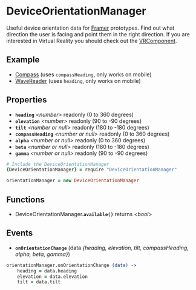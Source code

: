 # DeviceOrientationManager

Useful device orientation data for [Framer](http://framerjs.com) prototypes. Find out what direction the user is facing and point them in the right direction. If you are interested in Virtual Reality you should check out the [VRComponent](https://github.com/jonastreub/VRComponent).

## Example

- [Compass](http://share.framerjs.com/h5r07gzwatsj/) (uses `compassHeading`, only works on mobile)
- [WaveReader](http://share.framerjs.com/dfqoti70fulk/) (uses `heading`, only works on mobile)

## Properties

- **`heading`** *\<number>* readonly (0 to 360 degrees)
- **`elevation`** *\<number>* readonly (90 to -90 degrees)
- **`tilt`** *\<number or null>* readonly (180 to -180 degrees)
- **`compassHeading`** *\<number or null>* readonly (0 to 360 degrees)
- **`alpha`** *\<number or null>* readonly (0 to 360 degrees)
- **`beta`** *\<number or null>* readonly (180 to -180 degrees)
- **`gamma`** *\<number or null>* readonly (90 to -90 degrees)

```coffee
# Include the DeviceOrientationManager
{DeviceOrientationManager} = require "DeviceOrientationManager"

orientationManager = new DeviceOrientationManager
```

## Functions

- DeviceOrientationManager.**`available()`** returns *\<bool>*

## Events

- **`onOrientationChange`** (data *\{heading, elevation, tilt, compassHeading, alpha, beta, gamma}*)

```coffee
orientationManager.onOrientationChange (data) ->
	heading = data.heading
	elevation = data.elevation
	tilt = data.tilt
```
